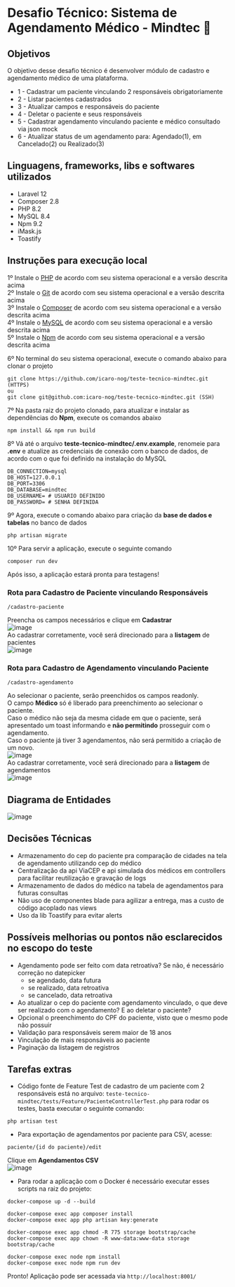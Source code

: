 # Desafio Técnico: Sistema de Agendamento Médico - Mindtec :green_heart:

## Objetivos
O objetivo desse desafio técnico é desenvolver módulo de cadastro e agendamento médico de uma plataforma.
* 1 - Cadastrar um paciente vinculando 2 responsáveis obrigatoriamente
* 2 - Listar pacientes cadastrados
* 3 - Atualizar campos e responsáveis do paciente
* 4 - Deletar o paciente e seus responsáveis
* 5 - Cadastrar agendamento vinculando paciente e médico consultado via json mock
* 6 - Atualizar status de um agendamento para: Agendado(1), em Cancelado(2) ou Realizado(3)

## Linguagens, frameworks, libs e softwares utilizados 
* Laravel 12
* Composer 2.8
* PHP 8.2
* MySQL 8.4
* Npm 9.2
* iMask.js
* Toastify

## Instruções para execução local
1º Instale o <a href="https://www.php.net/">PHP</a> de acordo com seu sistema operacional e a versão descrita acima
<br>
2º Instale o <a href="https://git-scm.com/">Git</a> de acordo com seu sistema operacional e a versão descrita acima
<br>
3º Instale o <a href="https://getcomposer.org/">Composer</a> de acordo com seu sistema operacional e a versão descrita acima
<br>
4º Instale o <a href="https://www.mysql.com/">MySQL</a> de acordo com seu sistema operacional e a versão descrita acima
<br>
5º Instale o <a href="https://docs.npmjs.com/downloading-and-installing-node-js-and-npm">Npm</a> de acordo com seu sistema operacional e a versão descrita acima
<br>

6º No terminal do seu sistema operacional, execute o comando abaixo para clonar o projeto
```
git clone https://github.com/icaro-nog/teste-tecnico-mindtec.git (HTTPS)
ou
git clone git@github.com:icaro-nog/teste-tecnico-mindtec.git (SSH)
```
7º Na pasta raiz do projeto clonado, para atualizar e instalar as dependências do <b>Npm</b>, execute os comandos abaixo
```
npm install && npm run build
```

8º Vá até o arquivo <b>teste-tecnico-mindtec/.env.example</b>, renomeie para <b>.env</b> e atualize as credenciais de conexão com o banco de dados, de acordo com o que foi definido na instalação do MySQL
```
DB_CONNECTION=mysql
DB_HOST=127.0.0.1
DB_PORT=3306
DB_DATABASE=mindtec
DB_USERNAME= # USUARIO DEFINIDO
DB_PASSWORD= # SENHA DEFINIDA
```
9º Agora, execute o comando abaixo para criação da <b>base de dados e tabelas</b> no banco de dados
```
php artisan migrate
```
10º Para servir a aplicação, execute o seguinte comando
```
composer run dev
```
Após isso, a aplicação estará pronta para testagens!

### Rota para Cadastro de Paciente vinculando Responsáveis
```
/cadastro-paciente
```
Preencha os campos necessários e clique em <b>Cadastrar</b>
<br>
![image](https://github.com/user-attachments/assets/2696437a-3f9e-4225-9581-a0815c115c7f)
<br>
Ao cadastrar corretamente, você será direcionado para a <b>listagem</b> de pacientes
<br>
![image](https://github.com/user-attachments/assets/49cc19c6-029f-43e3-9c51-1b7de3f63b5b)

### Rota para Cadastro de Agendamento vinculando Paciente
```
/cadastro-agendamento
```
Ao selecionar o paciente, serão preenchidos os campos readonly. 
<br>
O campo <b>Médico</b> só é liberado para preenchimento ao selecionar o paciente.
<br>
Caso o médico não seja da mesma cidade em que o paciente, será apresentado um toast informando e <b>não permitindo</b> prosseguir com o agendamento.
<br>
Caso o paciente já tiver 3 agendamentos, não será permitido a criação de um novo.
<br>
![image](https://github.com/user-attachments/assets/e4860480-9dcb-455a-81eb-f7c03ea0205b)
<br>
Ao cadastrar corretamente, você será direcionado para a <b>listagem</b> de agendamentos
<br>
![image](https://github.com/user-attachments/assets/158ebf54-55ab-4ee7-8b88-2b0d66c48fa2)


## Diagrama de Entidades
![image](https://github.com/user-attachments/assets/32800005-010a-4cc6-8ac8-754161550834)

## Decisões Técnicas
* Armazenamento do cep do paciente pra comparação de cidades na tela de agendamento utilizando cep do médico
* Centralização da api ViaCEP e api simulada dos médicos em controllers para facilitar reutilização e gravação de logs
* Armazenamento de dados do médico na tabela de agendamentos para futuras consultas
* Não uso de componentes blade para agilizar a entrega, mas a custo de código acoplado nas views
* Uso da lib Toastify para evitar alerts

## Possíveis melhorias ou pontos não esclarecidos no escopo do teste
* Agendamento pode ser feito com data retroativa? Se não, é necessário correção no datepicker
    - se agendado, data futura
    - se realizado, data retroativa
    - se cancelado, data retroativa
* Ao atualizar o cep do paciente com agendamento vinculado, o que deve ser realizado com o agendamento? E ao deletar o paciente?
* Opcional o preenchimento do CPF do paciente, visto que o mesmo pode não possuir
* Validação para responsáveis serem maior de 18 anos
* Vinculação de mais responsáveis ao paciente
* Paginação da listagem de registros

## Tarefas extras
* Código fonte de Feature Test de cadastro de um paciente com 2 responsáveis está no arquivo: ```teste-tecnico-mindtec/tests/Feature/PacienteControllerTest.php``` para rodar os testes, basta executar o seguinte comando:
```
php artisan test
```

*  Para exportação de agendamentos por paciente para CSV, acesse:
```
paciente/{id do paciente}/edit
```
Clique em <b>Agendamentos CSV</b>
<br>
![image](https://github.com/user-attachments/assets/510d42c9-50af-4999-aeae-5b78ea29435f)
<br>

* Para rodar a aplicação com o Docker é necessário executar esses scripts na raiz do projeto:
```
docker-compose up -d --build

docker-compose exec app composer install
docker-compose exec app php artisan key:generate

docker-compose exec app chmod -R 775 storage bootstrap/cache
docker-compose exec app chown -R www-data:www-data storage bootstrap/cache

docker-compose exec node npm install
docker-compose exec node npm run dev
```
Pronto! Aplicação pode ser acessada via ```http://localhost:8001/```












